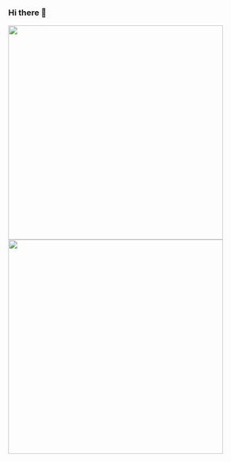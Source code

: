 ### Hi there 👋

<!--
**walisom360/walisom360** is a ✨ _special_ ✨ repository because its `README.md` (this file) appears on your GitHub profile.

Here are some ideas to get you started:

- 🔭 I’m currently working on ...
- 🌱 I’m currently learning ...
- 👯 I’m looking to collaborate on ...
- 🤔 I’m looking for help with ...
- 💬 Ask me about ...
- 📫 How to reach me: ...
- 😄 Pronouns: ...
- ⚡ Fun fact: ...
-->

<img width="434px" src="https://github-readme-stats.vercel.app/api/top-langs/?username=walisom360&langs_count=8)](https://github.com/walisom360/github-readme-statsl" />
   <img width="434px" src="https://github-readme-stats.vercel.app/api?username=walisom360&hide=contribs,prs" />
